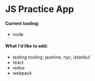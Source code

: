 # JS Practice App

#### Current tooling:

* node


#### What I'd like to add:

* testing tooling: jasmine, nyc, istanbul
* react
* redux
* webpack